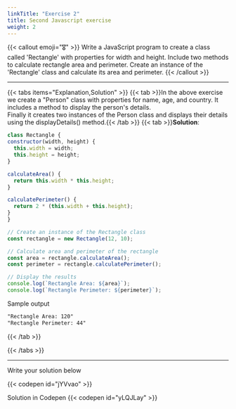 ```yaml
---
linkTitle: "Exercise 2"
title: Second Javascript exercise
weight: 2
---
```


{{< callout emoji="🎖️" >}}
Write a JavaScript program to create a class called 'Rectangle' with properties for width and height. Include two methods to calculate rectangle area and perimeter. Create an instance of the 'Rectangle' class and calculate its area and perimeter.
{{< /callout >}}
___

{{< tabs items="Explanation,Solution" >}}
  {{< tab >}}In the above exercise we create a "Person" class with properties for name, age, and country. It includes a method to display the person's details.\
  Finally it creates two instances of the Person class and displays their details using the displayDetails() method.{{< /tab >}}
  {{< tab >}}**Solution**:
  ```javascript
class Rectangle {
  constructor(width, height) {
    this.width = width;
    this.height = height;
  }

  calculateArea() {
    return this.width * this.height;
  }

  calculatePerimeter() {
    return 2 * (this.width + this.height);
  }
}

// Create an instance of the Rectangle class
const rectangle = new Rectangle(12, 10);

// Calculate area and perimeter of the rectangle
const area = rectangle.calculateArea();
const perimeter = rectangle.calculatePerimeter();

// Display the results
console.log(`Rectangle Area: ${area}`);
console.log(`Rectangle Perimeter: ${perimeter}`);
```

Sample output
```markdown
"Rectangle Area: 120"
"Rectangle Perimeter: 44"
```

  {{< /tab >}}

{{< /tabs >}}

___
Write your solution below

{{< codepen id="jYVvao" >}}

Solution in Codepen
{{< codepen id="yLQJLay" >}}